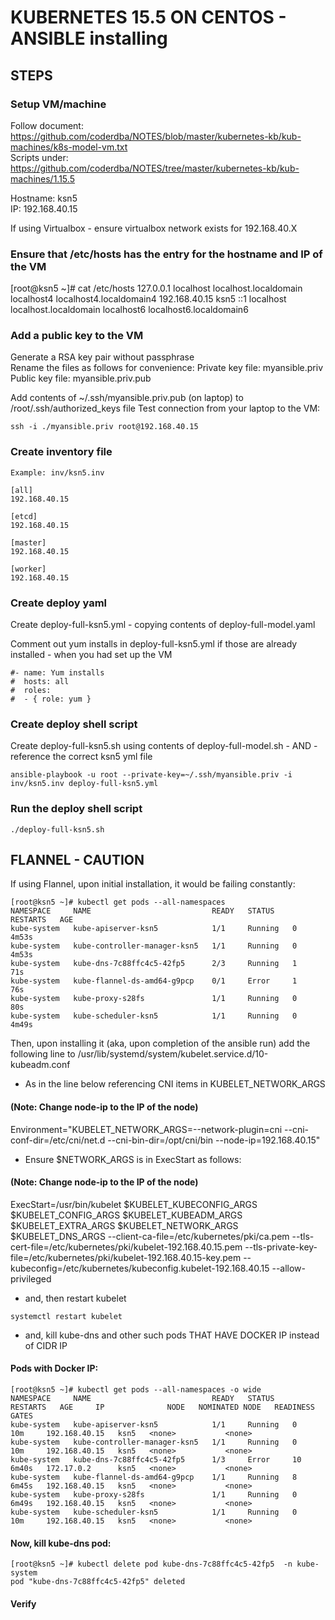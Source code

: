 # KUBERNETES 15.5 ON CENTOS - ANSIBLE installing

## STEPS

### Setup VM/machine

Follow document: https://github.com/coderdba/NOTES/blob/master/kubernetes-kb/kub-machines/k8s-model-vm.txt  
Scripts under: https://github.com/coderdba/NOTES/tree/master/kubernetes-kb/kub-machines/1.15.5  

Hostname: ksn5  
IP: 192.168.40.15  

If using Virtualbox - ensure virtualbox network exists for 192.168.40.X

### Ensure that /etc/hosts has the entry for the hostname and IP of the VM

[root@ksn5 ~]# cat /etc/hosts
127.0.0.1   localhost localhost.localdomain localhost4 localhost4.localdomain4
192.168.40.15 ksn5
::1         localhost localhost.localdomain localhost6 localhost6.localdomain6

### Add a public key to the VM
Generate a RSA key pair without passphrase  
Rename the files as follows for convenience:
Private key file: myansible.priv
Public key file: myansible.priv.pub  

Add contents of ~/.ssh/myansible.priv.pub (on laptop) to /root/.ssh/authorized_keys file
Test connection from your laptop to the VM:
```
ssh -i ./myansible.priv root@192.168.40.15
```

### Create inventory file
```
Example: inv/ksn5.inv
```
```
[all]
192.168.40.15

[etcd]
192.168.40.15

[master]
192.168.40.15

[worker]
192.168.40.15
```

### Create deploy yaml

Create deploy-full-ksn5.yml - copying contents of deploy-full-model.yaml

Comment out yum installs in deploy-full-ksn5.yml if those are already installed - when you had set up the VM

```
#- name: Yum installs
#  hosts: all
#  roles:
#  - { role: yum }
```
### Create deploy shell script

Create deploy-full-ksn5.sh using contents of deploy-full-model.sh - AND - reference the correct ksn5 yml file  
```
ansible-playbook -u root --private-key=~/.ssh/myansible.priv -i inv/ksn5.inv deploy-full-ksn5.yml
```
### Run the deploy shell script
```
./deploy-full-ksn5.sh  
```


## FLANNEL - CAUTION

If using Flannel, upon initial installation, it would be failing constantly:
```
[root@ksn5 ~]# kubectl get pods --all-namespaces
NAMESPACE     NAME                           READY   STATUS    RESTARTS   AGE
kube-system   kube-apiserver-ksn5            1/1     Running   0          4m53s
kube-system   kube-controller-manager-ksn5   1/1     Running   0          4m53s
kube-system   kube-dns-7c88ffc4c5-42fp5      2/3     Running   1          71s
kube-system   kube-flannel-ds-amd64-g9pcp    0/1     Error     1          76s
kube-system   kube-proxy-s28fs               1/1     Running   0          80s
kube-system   kube-scheduler-ksn5            1/1     Running   0          4m49s
```

Then, upon installing it (aka, upon completion of the ansible run)
add the following line to /usr/lib/systemd/system/kubelet.service.d/10-kubeadm.conf  
- As in the line below referencing CNI items in KUBELET_NETWORK_ARGS
#### (Note: Change node-ip to the IP of the node)   
Environment="KUBELET_NETWORK_ARGS=--network-plugin=cni --cni-conf-dir=/etc/cni/net.d --cni-bin-dir=/opt/cni/bin --node-ip=192.168.40.15"  



- Ensure $NETWORK_ARGS is in ExecStart as follows:  
#### (Note: Change node-ip to the IP of the node)
ExecStart=/usr/bin/kubelet $KUBELET_KUBECONFIG_ARGS $KUBELET_CONFIG_ARGS $KUBELET_KUBEADM_ARGS $KUBELET_EXTRA_ARGS $KUBELET_NETWORK_ARGS $KUBELET_DNS_ARGS --client-ca-file=/etc/kubernetes/pki/ca.pem --tls-cert-file=/etc/kubernetes/pki/kubelet-192.168.40.15.pem --tls-private-key-file=/etc/kubernetes/pki/kubelet-192.168.40.15-key.pem --kubeconfig=/etc/kubernetes/kubeconfig.kubelet-192.168.40.15 --allow-privileged  

- and, then restart kubelet
```
systemctl restart kubelet
```  

- and, kill kube-dns and other such pods THAT HAVE DOCKER IP instead of CIDR IP   
#### Pods with Docker IP:
```
[root@ksn5 ~]# kubectl get pods --all-namespaces -o wide
NAMESPACE     NAME                           READY   STATUS    RESTARTS   AGE     IP              NODE   NOMINATED NODE   READINESS GATES
kube-system   kube-apiserver-ksn5            1/1     Running   0          10m     192.168.40.15   ksn5   <none>           <none>
kube-system   kube-controller-manager-ksn5   1/1     Running   0          10m     192.168.40.15   ksn5   <none>           <none>
kube-system   kube-dns-7c88ffc4c5-42fp5      1/3     Error     10         6m40s   172.17.0.2      ksn5   <none>           <none>
kube-system   kube-flannel-ds-amd64-g9pcp    1/1     Running   8          6m45s   192.168.40.15   ksn5   <none>           <none>
kube-system   kube-proxy-s28fs               1/1     Running   0          6m49s   192.168.40.15   ksn5   <none>           <none>
kube-system   kube-scheduler-ksn5            1/1     Running   0          10m     192.168.40.15   ksn5   <none>           <none>
```

#### Now, kill kube-dns pod:
```
[root@ksn5 ~]# kubectl delete pod kube-dns-7c88ffc4c5-42fp5  -n kube-system
pod "kube-dns-7c88ffc4c5-42fp5" deleted
```

#### Verify
